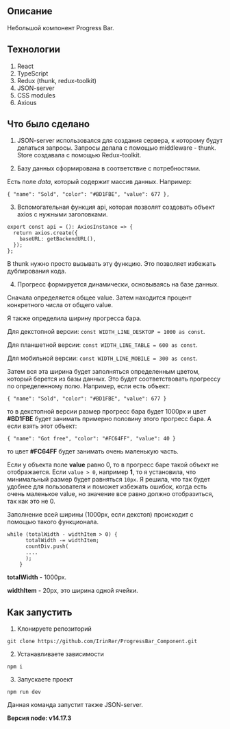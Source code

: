 ## Описание

Небольшой компонент Progress Bar.

## Технологии
1. React
2. TypeScript
3. Redux (thunk, redux-toolkit)
4. JSON-server
5. CSS modules
6. Axious

## Что было сделано

1. JSON-server использовался для создания сервера, к которому будут делаться запросы. Запросы делала с помощью middleware - thunk. Store создавала с помощью Redux-toolkit.

2. Базу данных сформирована в соответствие с потребностями.

Есть поле *data*, который содержит массив данных. Например: 

``
 { "name": "Sold", "color": "#BD1FBE", "value": 677 },
``

3. Вспомогательная функция api, которая позволят создовать объект axios с нужными заголовками.

```
export const api = (): AxiosInstance => {
  return axios.create({
    baseURL: getBackendURL(),
  });
};
```

В thunk нужно просто вызывать эту функцию. Это позволяет избежать дублирования кода.

4. Прогресс формируется динамически, основываясь на базе данных.

Сначала определяется общее value. Затем находится процент конкретного числа от общего value. 

Я также определила ширину прогресса бара. 

Для декстопной версии: ``const WIDTH_LINE_DESKTOP = 1000 as const``.

Для планшетной версии: ``const WIDTH_LINE_TABLE = 600 as const``.

Для мобильной версии: ``const WIDTH_LINE_MOBILE = 300 as const``.

Затем вся эта ширина будет заполняться определенным цветом, который берется из базы данных. Это будет соответствовать прогрессу по определенному полю. Например, если есть объект: 

`` { "name": "Sold", "color": "#BD1FBE", "value": 677 } ``

то в декстопной версии размер прогресс бара будет 1000px и цвет **#BD1FBE** будет занимать примерно половину этого прогресс бара. А если взять этот объект: 

`` { "name": "Got free", "color": "#FC64FF", "value": 40 } ``

то цвет **#FC64FF** будет занимать очень маленькую часть. 

Если у объекта поле **value** равно 0, то в прогресс баре такой объект не отображается. Если `` value > 0 ``, например **1**, то я установила, что минимальный размер будет равняться ``10px``. Я решила, что так будет удобнее для пользователя и поможет избежать ошибок, когда есть очень маленькое value, но значение все равно должно отобразиться, так как это не 0. 

Заполнение всей ширины (1000px, если декстоп) происходит с помощью такого функционала.

```
while (totalWidth - widthItem > 0) {
      totalWidth -= widthItem;
      countDiv.push(
      ....  
      );
    }
```
**totalWidth** - 1000px.

**widthItem** - 20px, это ширина одной ячейки.

## Как запустить

1. Клонируете репозиторий

``git clone https://github.com/IrinRer/ProgressBar_Component.git``

2. Устанавливаете зависимости

``npm i``

3. Запускаете проект

``npm run dev``

Данная команда запустит также JSON-server.

**Версия node: v14.17.3**
